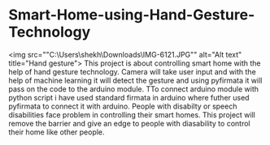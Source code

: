 # Smart-Home-using-Hand-Gesture-Technology
<img src=""C:\Users\shekh\Downloads\IMG-6121.JPG"" alt="Alt text" title="Hand gesture">
This project is about controlling smart home with the help of hand gesture technology. Camera will take user input and with the help of machine learning it will detect the gesture and using pyfirmata it will pass on the code to the arduino module. TTo connect arduino module with python script i have used standard firmata in arduino where futher used  pyfirmata to connect it with arduino.
People with disabilty or speech disabilities face problem in controlling their smart homes. This project will remove the barrier and give an edge to people with diasability to control their home like other people.
